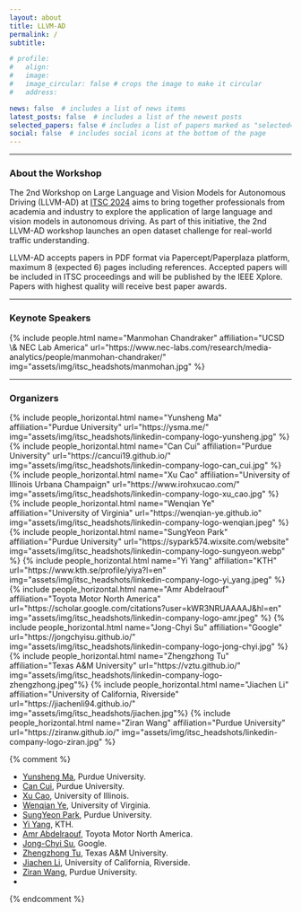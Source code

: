 ```yaml
---
layout: about
title: LLVM-AD
permalink: /
subtitle: 

# profile:
#   align: 
#   image: 
#   image_circular: false # crops the image to make it circular
#   address: 

news: false  # includes a list of news items
latest_posts: false  # includes a list of the newest posts
selected_papers: false # includes a list of papers marked as "selected={true}"
social: false  # includes social icons at the bottom of the page
---
```



<!-- 
Write your biography here. Tell the world about yourself. Link to your favorite [subreddit](http://reddit.com). You can put a picture in, too. The code is already in, just name your picture `prof_pic.jpg` and put it in the `img/` folder.

Put your address / P.O. box / other info right below your picture. You can also disable any of these elements by editing `profile` property of the YAML header of your `_pages/about.md`. Edit `_bibliography/papers.bib` and Jekyll will render your [publications page](/al-folio/publications/) automatically.

Link to your social media connections, too. This theme is set up to use [Font Awesome icons](http://fortawesome.github.io/Font-Awesome/) and [Academicons](https://jpswalsh.github.io/academicons/), like the ones below. Add your Facebook, Twitter, LinkedIn, Google Scholar, or just disable all of them. -->

----------
### About the Workshop

<!-- **Note for Submission:** In light of the extension of final decision release for the WACV 2024 main conference, we decided to extend our submission deadline to **October 26th, 2023**. -->
The 2nd Workshop on Large Language and Vision Models for Autonomous Driving (LLVM-AD) at [ITSC 2024](https://ieee-itsc.org/2024/) aims to bring together professionals from academia and industry to explore the application of large language and vision models in autonomous driving. As part of this initiative, the 2nd LLVM-AD workshop launches an open dataset challenge for real-world traffic understanding.

LLVM-AD accepts papers in PDF format via Papercept/Paperplaza platform, maximum 8 (expected 6) pages including references. Accepted papers will be included in ITSC proceedings and will be published by the IEEE Xplore. Papers with highest quality will receive best paper awards.

<!-- ----------

### Important Dates

- Paper Submission Deadline: TBD
- Author Notification: TBD
- Camera-ready Papers Deadline: TBD -->

----------

### Keynote Speakers
<div class="row projects pt-1 pb-1">
      <div class="col-sm-4">
          {% include people.html name="Manmohan Chandraker" affiliation="UCSD \& NEC Lab America" url="https://www.nec-labs.com/research/media-analytics/people/manmohan-chandraker/" img="assets/img/itsc_headshots/manmohan.jpg" %}
      </div>
  </div>

----------

### Organizers

<div class="row row-cols-2 projects pt-3 pb-3">
  {% include people_horizontal.html name="Yunsheng Ma" affiliation="Purdue University" url="https://ysma.me/" img="assets/img/itsc_headshots/linkedin-company-logo-yunsheng.jpg" %}
  {% include people_horizontal.html name="Can Cui" affiliation="Purdue University" url="https://cancui19.github.io/" img="assets/img/itsc_headshots/linkedin-company-logo-can_cui.jpg" %}
  {% include people_horizontal.html name="Xu Cao" affiliation="University of Illinois Urbana Champaign" url="https://www.irohxucao.com/" img="assets/img/itsc_headshots/linkedin-company-logo-xu_cao.jpg" %}
  {% include people_horizontal.html name="Wenqian Ye" affiliation="University of Virginia" url="https://wenqian-ye.github.io" img="assets/img/itsc_headshots/linkedin-company-logo-wenqian.jpeg" %}
  {% include people_horizontal.html name="SungYeon Park" affiliation="Purdue University" url="https://sypark574.wixsite.com/website" img="assets/img/itsc_headshots/linkedin-company-logo-sungyeon.webp" %}
  {% include people_horizontal.html name="Yi Yang" affiliation="KTH" url="https://www.kth.se/profile/yiya?l=en" img="assets/img/itsc_headshots/linkedin-company-logo-yi_yang.jpeg" %}
  {% include people_horizontal.html name="Amr Abdelraouf" affiliation="Toyota Motor North America" url="https://scholar.google.com/citations?user=kWR3NRUAAAAJ&hl=en" img="assets/img/itsc_headshots/linkedin-company-logo-amr.jpeg" %}
  {% include people_horizontal.html name="Jong-Chyi Su" affiliation="Google" url="https://jongchyisu.github.io/" img="assets/img/itsc_headshots/linkedin-company-logo-jong-chyi.jpg" %}
  {% include people_horizontal.html name="Zhengzhong Tu" affiliation="Texas A&M University" url="https://vztu.github.io/" img="assets/img/itsc_headshots/linkedin-company-logo-zhengzhong.jpeg"%}
  {% include people_horizontal.html name="Jiachen Li" affiliation="University of California, Riverside" url="https://jiachenli94.github.io/" img="assets/img/itsc_headshots/jiachen.jpg"%}
  {% include people_horizontal.html name="Ziran Wang" affiliation="Purdue University" url="https://ziranw.github.io/" img="assets/img/itsc_headshots/linkedin-company-logo-ziran.jpg" %}
</div>

{% comment %}
* [Yunsheng Ma](https://ysma.me/), Purdue University.
* [Can Cui](https://cancui19.github.io/), Purdue University.
* [Xu Cao](https://www.irohxucao.com/), University of Illinois.
* [Wenqian Ye](wenqian-ye.github.io), University of Virginia.
* [SungYeon Park](https://sypark574.wixsite.com/website), Purdue University.
* [Yi Yang](https://www.kth.se/profile/yiya?l=en), KTH.
* [Amr Abdelraouf](https://scholar.google.com/citations?user=kWR3NRUAAAAJ&hl=en), Toyota Motor North America.
* [Jong-Chyi Su](https://jongchyisu.github.io/), Google.
* [Zhengzhong Tu](https://vztu.github.io/), Texas A&M University.
* [Jiachen Li](https://jiachenli94.github.io/), University of California, Riverside.
* [Ziran Wang](https://ziranw.github.io/), Purdue University.
* 
{% endcomment %}
